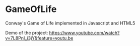# GameOfLife
Conway's Game of Life implemented in Javascript and HTML5

Demo of the project: https://www.youtube.com/watch?v=7L8PnI_i3jY&feature=youtu.be
